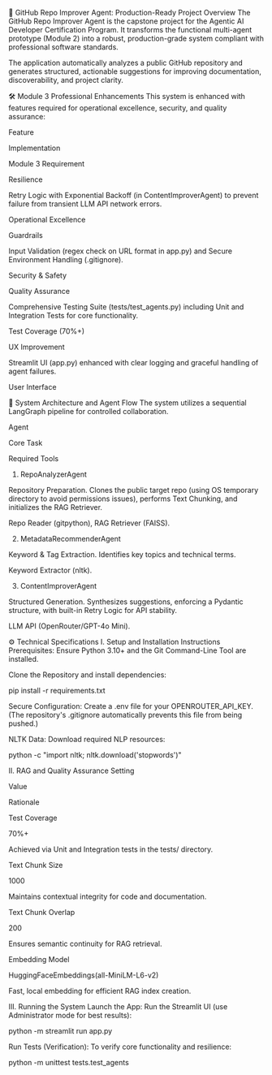 🚀 GitHub Repo Improver Agent: Production-Ready
Project Overview
The GitHub Repo Improver Agent is the capstone project for the Agentic AI Developer Certification Program. It transforms the functional multi-agent prototype (Module 2) into a robust, production-grade system compliant with professional software standards.

The application automatically analyzes a public GitHub repository and generates structured, actionable suggestions for improving documentation, discoverability, and project clarity.

🛠️ Module 3 Professional Enhancements
This system is enhanced with features required for operational excellence, security, and quality assurance:

Feature

Implementation

Module 3 Requirement

Resilience

Retry Logic with Exponential Backoff (in ContentImproverAgent) to prevent failure from transient LLM API network errors.

Operational Excellence

Guardrails

Input Validation (regex check on URL format in app.py) and Secure Environment Handling (.gitignore).

Security & Safety

Quality Assurance

Comprehensive Testing Suite (tests/test_agents.py) including Unit and Integration Tests for core functionality.

Test Coverage (70%+)

UX Improvement

Streamlit UI (app.py) enhanced with clear logging and graceful handling of agent failures.

User Interface

🧠 System Architecture and Agent Flow
The system utilizes a sequential LangGraph pipeline for controlled collaboration.

Agent

Core Task

Required Tools

1. RepoAnalyzerAgent

Repository Preparation. Clones the public target repo (using OS temporary directory to avoid permissions issues), performs Text Chunking, and initializes the RAG Retriever.

Repo Reader (gitpython), RAG Retriever (FAISS).

2. MetadataRecommenderAgent

Keyword & Tag Extraction. Identifies key topics and technical terms.

Keyword Extractor (nltk).

3. ContentImproverAgent

Structured Generation. Synthesizes suggestions, enforcing a Pydantic structure, with built-in Retry Logic for API stability.

LLM API (OpenRouter/GPT-4o Mini).

⚙️ Technical Specifications
I. Setup and Installation Instructions
Prerequisites: Ensure Python 3.10+ and the Git Command-Line Tool are installed.

Clone the Repository and install dependencies:

pip install -r requirements.txt

Secure Configuration: Create a .env file for your OPENROUTER_API_KEY. (The repository's .gitignore automatically prevents this file from being pushed.)

NLTK Data: Download required NLP resources:

python -c "import nltk; nltk.download('stopwords')"

II. RAG and Quality Assurance
Setting

Value

Rationale

Test Coverage

70%+

Achieved via Unit and Integration tests in the tests/ directory.

Text Chunk Size

1000

Maintains contextual integrity for code and documentation.

Text Chunk Overlap

200

Ensures semantic continuity for RAG retrieval.

Embedding Model

HuggingFaceEmbeddings(all-MiniLM-L6-v2)

Fast, local embedding for efficient RAG index creation.

III. Running the System
Launch the App: Run the Streamlit UI (use Administrator mode for best results):

python -m streamlit run app.py

Run Tests (Verification): To verify core functionality and resilience:

python -m unittest tests.test_agents

